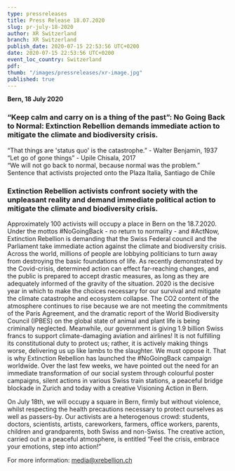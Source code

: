 ```yaml
---
type: pressreleases
title: Press Release 18.07.2020
slug: pr-july-18-2020
author: XR Switzerland
branch: XR Switzerland
publish_date: 2020-07-15 22:53:56 UTC+0200
date: 2020-07-15 22:53:56 UTC+0200
event_loc_country: Switzerland
pdf:
thumb: "/images/pressreleases/xr-image.jpg"
published: true
---
```

**Bern, 18 July 2020**

### “Keep calm and carry on is a thing of the past”: No Going Back to Normal: Extinction Rebellion demands immediate action to mitigate the climate and biodiversity crisis.

“That things are 'status quo' is the catastrophe.” - Walter Benjamin, 1937\
“Let go of gone things” - Upile Chisala, 2017\
“We will not go back to normal, because normal was the problem.” Sentence that activists projected onto the Plaza Italia, Santiago de Chile

### Extinction Rebellion activists confront society with the unpleasant reality and demand immediate political action to mitigate the climate and biodiversity crisis.

Approximately 100 activists will occupy a place in Bern on the 18.7.2020. Under the mottos #NoGoingBack - no return to normality - and #ActNow, Extinction Rebellion is demanding that the Swiss Federal council and the Parliament take immediate action against the climate and biodiversity crisis. Across the world, millions of people are lobbying politicians to turn away from destroying the basic foundations of life. As recently demonstrated by the Covid-crisis, determined action can effect far-reaching changes, and the public is prepared to accept drastic measures, as long as they are adequately informed of the gravity of the situation. 2020 is the decisive year in which to make the choices necessary for our survival and mitigate the climate catastrophe and ecosystem collapse. The CO2 content of the atmosphere continues to rise because we are not meeting the commitments of the Paris Agreement, and the dramatic report of the World Biodiversity Council (IPBES) on the global state of animal and plant life is being criminally neglected. Meanwhile, our government is giving 1.9 billion Swiss francs to support climate-damaging aviation and airlines! It is not fulfilling its constitutional duty to protect us; rather, it is actively making things worse, delivering us up like lambs to the slaughter. We must oppose it. That is why Extinction Rebellion has launched the #NoGoingBack campaign worldwide. Over the last few weeks, we have pointed out the need for an immediate transformation of our social system through colourful poster campaigns, silent actions in various Swiss train stations, a peaceful bridge blockade in Zurich and today with a creative Visioning Action in Bern.

On July 18th, we will occupy a square in Bern, firmly but without violence, whilst respecting the health precautions necessary to protect ourselves as well as passers-by. Our activists are a heterogenous crowd: students, doctors, scientists, artists, careworkers, farmers, office workers, parents, children and grandparents, both Swiss and non-Swiss.
The creative action, carried out in a peaceful atmosphere, is entitled “Feel the crisis, embrace your emotions, step into action!”

For more information: media@xrebellion.ch
